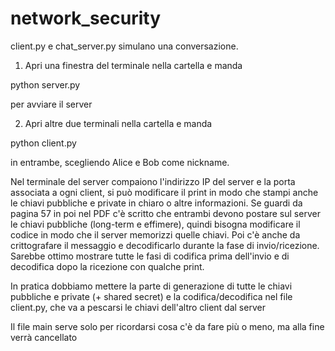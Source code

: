 # network_security

client.py e chat_server.py simulano una conversazione.

1) Apri una finestra del terminale nella cartella e manda 

python server.py

per avviare il server

2) Apri altre due terminali nella cartella e manda

python client.py

in entrambe, scegliendo Alice e Bob come nickname.

Nel terminale del server compaiono l'indirizzo IP del server e la porta associata a ogni client, si può modificare il print in modo che stampi anche le chiavi pubbliche e private in chiaro o altre informazioni. Se guardi da pagina 57 in poi nel PDF c'è scritto che entrambi devono postare sul server le chiavi pubbliche (long-term e effimere), quindi bisogna modificare il codice in modo che il server memorizzi quelle chiavi.
Poi c'è anche da crittografare il messaggio e decodificarlo durante la fase di invio/ricezione. Sarebbe ottimo mostrare tutte le fasi di codifica prima dell'invio e di decodifica dopo la ricezione con qualche print.

In pratica dobbiamo mettere la parte di generazione di tutte le chiavi pubbliche e private (+ shared secret) e la codifica/decodifica nel file client.py, che va a pescarsi le chiavi dell'altro client dal server

Il file main serve solo per ricordarsi cosa c'è da fare più o meno, ma alla fine verrà cancellato
